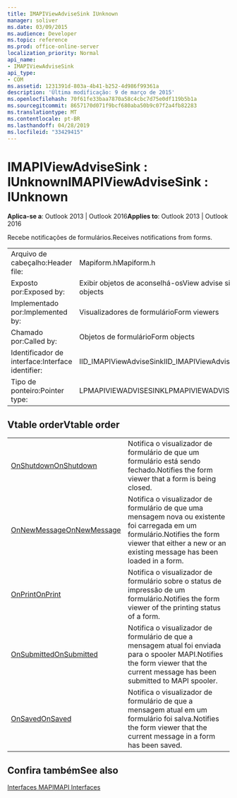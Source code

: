 ```yaml
---
title: IMAPIViewAdviseSink IUnknown
manager: soliver
ms.date: 03/09/2015
ms.audience: Developer
ms.topic: reference
ms.prod: office-online-server
localization_priority: Normal
api_name:
- IMAPIViewAdviseSink
api_type:
- COM
ms.assetid: 1231391d-803a-4b41-b252-4d986f99361a
description: 'Última modificação: 9 de março de 2015'
ms.openlocfilehash: 70f61fe33baa7870a58c4cbc7d75e0df119b5b1a
ms.sourcegitcommit: 8657170d071f9bcf680aba50b9c07f2a4fb82283
ms.translationtype: MT
ms.contentlocale: pt-BR
ms.lasthandoff: 04/28/2019
ms.locfileid: "33429415"
---
```

# <a name="imapiviewadvisesink--iunknown"></a><span data-ttu-id="405b6-103">IMAPIViewAdviseSink : IUnknown</span><span class="sxs-lookup"><span data-stu-id="405b6-103">IMAPIViewAdviseSink : IUnknown</span></span>

  
  
<span data-ttu-id="405b6-104">**Aplica-se a**: Outlook 2013 | Outlook 2016</span><span class="sxs-lookup"><span data-stu-id="405b6-104">**Applies to**: Outlook 2013 | Outlook 2016</span></span> 
  
<span data-ttu-id="405b6-105">Recebe notificações de formulários.</span><span class="sxs-lookup"><span data-stu-id="405b6-105">Receives notifications from forms.</span></span> 
  
|||
|:-----|:-----|
|<span data-ttu-id="405b6-106">Arquivo de cabeçalho:</span><span class="sxs-lookup"><span data-stu-id="405b6-106">Header file:</span></span>  <br/> |<span data-ttu-id="405b6-107">Mapiform.h</span><span class="sxs-lookup"><span data-stu-id="405b6-107">Mapiform.h</span></span>  <br/> |
|<span data-ttu-id="405b6-108">Exposto por:</span><span class="sxs-lookup"><span data-stu-id="405b6-108">Exposed by:</span></span>  <br/> |<span data-ttu-id="405b6-109">Exibir objetos de aconselhá-os</span><span class="sxs-lookup"><span data-stu-id="405b6-109">View advise sink objects</span></span>  <br/> |
|<span data-ttu-id="405b6-110">Implementado por:</span><span class="sxs-lookup"><span data-stu-id="405b6-110">Implemented by:</span></span>  <br/> |<span data-ttu-id="405b6-111">Visualizadores de formulário</span><span class="sxs-lookup"><span data-stu-id="405b6-111">Form viewers</span></span>  <br/> |
|<span data-ttu-id="405b6-112">Chamado por:</span><span class="sxs-lookup"><span data-stu-id="405b6-112">Called by:</span></span>  <br/> |<span data-ttu-id="405b6-113">Objetos de formulário</span><span class="sxs-lookup"><span data-stu-id="405b6-113">Form objects</span></span>  <br/> |
|<span data-ttu-id="405b6-114">Identificador de interface:</span><span class="sxs-lookup"><span data-stu-id="405b6-114">Interface identifier:</span></span>  <br/> |<span data-ttu-id="405b6-115">IID_IMAPIViewAdviseSink</span><span class="sxs-lookup"><span data-stu-id="405b6-115">IID_IMAPIViewAdviseSink</span></span>  <br/> |
|<span data-ttu-id="405b6-116">Tipo de ponteiro:</span><span class="sxs-lookup"><span data-stu-id="405b6-116">Pointer type:</span></span>  <br/> |<span data-ttu-id="405b6-117">LPMAPIVIEWADVISESINK</span><span class="sxs-lookup"><span data-stu-id="405b6-117">LPMAPIVIEWADVISESINK</span></span>  <br/> |
   
## <a name="vtable-order"></a><span data-ttu-id="405b6-118">Vtable order</span><span class="sxs-lookup"><span data-stu-id="405b6-118">Vtable order</span></span>

|||
|:-----|:-----|
|[<span data-ttu-id="405b6-119">OnShutdown</span><span class="sxs-lookup"><span data-stu-id="405b6-119">OnShutdown</span></span>](imapiviewadvisesink-onshutdown.md) <br/> |<span data-ttu-id="405b6-120">Notifica o visualizador de formulário de que um formulário está sendo fechado.</span><span class="sxs-lookup"><span data-stu-id="405b6-120">Notifies the form viewer that a form is being closed.</span></span>  <br/> |
|[<span data-ttu-id="405b6-121">OnNewMessage</span><span class="sxs-lookup"><span data-stu-id="405b6-121">OnNewMessage</span></span>](imapiviewadvisesink-onnewmessage.md) <br/> |<span data-ttu-id="405b6-122">Notifica o visualizador de formulário de que uma mensagem nova ou existente foi carregada em um formulário.</span><span class="sxs-lookup"><span data-stu-id="405b6-122">Notifies the form viewer that either a new or an existing message has been loaded in a form.</span></span>  <br/> |
|[<span data-ttu-id="405b6-123">OnPrint</span><span class="sxs-lookup"><span data-stu-id="405b6-123">OnPrint</span></span>](imapiviewadvisesink-onprint.md) <br/> |<span data-ttu-id="405b6-124">Notifica o visualizador de formulário sobre o status de impressão de um formulário.</span><span class="sxs-lookup"><span data-stu-id="405b6-124">Notifies the form viewer of the printing status of a form.</span></span>  <br/> |
|[<span data-ttu-id="405b6-125">OnSubmitted</span><span class="sxs-lookup"><span data-stu-id="405b6-125">OnSubmitted</span></span>](imapiviewadvisesink-onsubmitted.md) <br/> |<span data-ttu-id="405b6-126">Notifica o visualizador de formulário de que a mensagem atual foi enviada para o spooler MAPI.</span><span class="sxs-lookup"><span data-stu-id="405b6-126">Notifies the form viewer that the current message has been submitted to MAPI spooler.</span></span>  <br/> |
|[<span data-ttu-id="405b6-127">OnSaved</span><span class="sxs-lookup"><span data-stu-id="405b6-127">OnSaved</span></span>](imapiviewadvisesink-onsaved.md) <br/> |<span data-ttu-id="405b6-128">Notifica o visualizador de formulário de que a mensagem atual em um formulário foi salva.</span><span class="sxs-lookup"><span data-stu-id="405b6-128">Notifies the form viewer that the current message in a form has been saved.</span></span>  <br/> |
   
## <a name="see-also"></a><span data-ttu-id="405b6-129">Confira também</span><span class="sxs-lookup"><span data-stu-id="405b6-129">See also</span></span>



[<span data-ttu-id="405b6-130">Interfaces MAPI</span><span class="sxs-lookup"><span data-stu-id="405b6-130">MAPI Interfaces</span></span>](mapi-interfaces.md)

